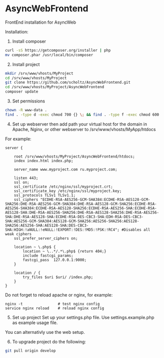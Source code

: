 # AsyncWebFrontend
FrontEnd installation for AsyncWeb

Installation: 
1) Install composer
```bash
curl -sS https://getcomposer.org/installer | php
mv composer.phar /usr/local/bin/composer
```

2) Install project
```bash
mkdir /srv/www/vhosts/MyProject
cd /srv/www/vhosts/MyProject
git clone https://github.com/scholtz/AsyncWebFrontend.git
cd /srv/www/vhosts/MyProject/AsyncWebFrontend
composer update
```

3) Set permissions 
```bash
chown -R www-data .
find . -type d -exec chmod 700 {} \; && find . -type f -exec chmod 600 {} \;
```

4) Set up webserver
then add path your virtual host for the domain in Apache, Nginx, or other webserver to /srv/www/vhosts/MyApp/htdocs

For example:
```
server {

	root /srv/www/vhosts/MyProject/AsyncWebFrontend/htdocs;
	index index.html index.php;

	server_name www.myproject.com ru.myproject.com;

	listen 443;
	ssl on;
	ssl_certificate /etc/nginx/ssl/myproject.crt;
	ssl_certificate_key /etc/nginx/ssl/myproject.key;
    ssl_protocols TLSv1 TLSv1.1; 
	ssl_ciphers "ECDHE-RSA-AES256-GCM-SHA384:ECDHE-RSA-AES128-GCM-SHA256:DHE-RSA-AES256-GCM-SHA384:DHE-RSA-AES128-GCM-SHA256:ECDHE-RSA-AES256-SHA384:ECDHE-RSA-AES128-SHA256:ECDHE-RSA-AES256-SHA:ECDHE-RSA-AES128-SHA:DHE-RSA-AES256-SHA256:DHE-RSA-AES128-SHA256:DHE-RSA-AES256-SHA:DHE-RSA-AES128-SHA:ECDHE-RSA-DES-CBC3-SHA:EDH-RSA-DES-CBC3-SHA:AES256-GCM-SHA384:AES128-GCM-SHA256:AES256-SHA256:AES128-SHA256:AES256-SHA:AES128-SHA:DES-CBC3-SHA:HIGH:!aNULL:!eNULL:!EXPORT:!DES:!MD5:!PSK:!RC4"; #Disables all weak ciphers
	ssl_prefer_server_ciphers on;

	location ~ \.php$ {
		location ~ \..*/.*\.php$ {return 404;}
		include fastcgi_params;
		fastcgi_pass  127.0.0.1:9000;
	}

	location / {
		try_files $uri $uri/ /index.php;
	}
}
```

Do not forget to reload apache or nginx, for example: 
```
nginx -t 				# test nginx config
service nginx reload 	# reload nginx config
```


5) Set up project
Set up your settings.php file. Use settings.example.php as example usage file.

You can alternativly use the web setup.

6) To upgrade project do the following:
```bash
git pull origin develop
```
